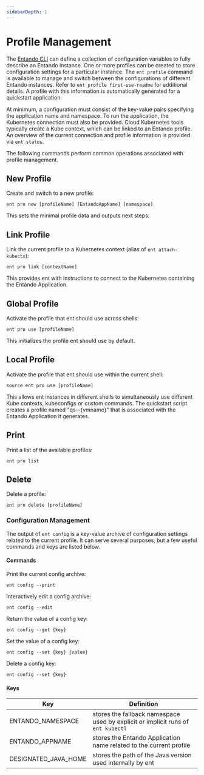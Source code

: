 ```yaml
---
sidebarDepth: 1
---
```



# Profile Management

The [Entando CLI](entando-cli.md) can define a collection of configuration variables to fully describe an Entando instance. One or more profiles can be created to store configuration settings for a particular instance. The `ent profile` command is available to manage and switch between the configurations of different Entando instances. Refer to `ent profile first-use-readme` for additional details. A profile with this information is automatically generated for a quickstart application.

At minimum, a configuration must consist of the key-value pairs specifying the application name and namespace. To run the application, the Kubernetes connection must also be provided. Cloud Kubernetes tools typically create a Kube context, which can be linked to an Entando profile. An overview of the current connection and profile information is provided via `ent status`.

The following commands perform common operations associated with profile management.

## New Profile

Create and switch to a new profile:
```
ent pro new [profileName] [EntandoAppName] [namespace]
```
This sets the minimal profile data and outputs next steps.

## Link Profile

Link the current profile to a Kubernetes context (alias of `ent attach-kubectx`):
```
ent pro link [contextName]
```
This provides ent with instructions to connect to the Kubernetes containing the Entando Application.

## Global Profile

Activate the profile that ent should use across shells:
```
ent pro use [profileName]
```
This initializes the profile ent should use by default.

## Local Profile

Activate the profile that ent should use within the current shell:
```
source ent pro use [profileName]
```

This allows ent instances in different shells to simultaneously use different Kube contexts, kubeconfigs or custom commands. The quickstart script creates a profile named "qs--{vmname}" that is associated with the Entando Application it generates. 
## Print

Print a list of the available profiles:
```
ent pro list
```

## Delete

Delete a profile:
```
ent pro delete [profileName]
```

### Configuration Management
The output of `ent config` is a key-value archive of configuration settings related to the current profile.
It can serve several purposes, but a few useful commands and keys are listed below.

#### Commands
Print the current config archive:
```
ent config --print
```
Interactively edit a config archive:
```
ent config --edit
```
Return the value of a config key:
```
ent config --get {key}
```
Set the value of a config key:
```
ent config --set {key} {value}
```
Delete a config key:
```
ent config --set {key}
```
#### Keys
| Key  | Definition  |
|---|---|
| ENTANDO_NAMESPACE  |  stores the fallback namespace used by explicit or implicit runs of `ent kubectl` |
| ENTANDO_APPNAME | stores the Entando Application name related to the current profile |
| DESIGNATED_JAVA_HOME | stores the path of the Java version used internally by ent |


